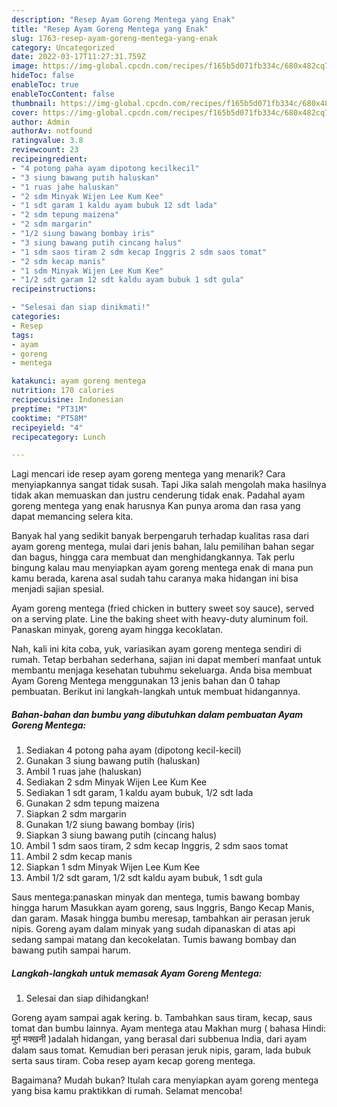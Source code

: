 ```yaml
---
description: "Resep Ayam Goreng Mentega yang Enak"
title: "Resep Ayam Goreng Mentega yang Enak"
slug: 1763-resep-ayam-goreng-mentega-yang-enak
category: Uncategorized
date: 2022-03-17T11:27:31.759Z
image: https://img-global.cpcdn.com/recipes/f165b5d071fb334c/680x482cq70/ayam-goreng-mentega-foto-resep-utama.jpg
hideToc: false
enableToc: true
enableTocContent: false
thumbnail: https://img-global.cpcdn.com/recipes/f165b5d071fb334c/680x482cq70/ayam-goreng-mentega-foto-resep-utama.jpg
cover: https://img-global.cpcdn.com/recipes/f165b5d071fb334c/680x482cq70/ayam-goreng-mentega-foto-resep-utama.jpg
author: Admin
authorAv: notfound
ratingvalue: 3.8
reviewcount: 23
recipeingredient:
- "4 potong paha ayam dipotong kecilkecil"
- "3 siung bawang putih haluskan"
- "1 ruas jahe haluskan"
- "2 sdm Minyak Wijen Lee Kum Kee"
- "1 sdt garam 1 kaldu ayam bubuk 12 sdt lada"
- "2 sdm tepung maizena"
- "2 sdm margarin"
- "1/2 siung bawang bombay iris"
- "3 siung bawang putih cincang halus"
- "1 sdm saos tiram 2 sdm kecap Inggris 2 sdm saos tomat"
- "2 sdm kecap manis"
- "1 sdm Minyak Wijen Lee Kum Kee"
- "1/2 sdt garam 12 sdt kaldu ayam bubuk 1 sdt gula"
recipeinstructions:

- "Selesai dan siap dinikmati!"
categories:
- Resep
tags:
- ayam
- goreng
- mentega

katakunci: ayam goreng mentega 
nutrition: 170 calories
recipecuisine: Indonesian
preptime: "PT31M"
cooktime: "PT58M"
recipeyield: "4"
recipecategory: Lunch

---
```



Lagi mencari ide resep ayam goreng mentega yang menarik? Cara menyiapkannya sangat tidak susah. Tapi Jika salah mengolah maka hasilnya tidak akan memuaskan dan justru cenderung tidak enak. Padahal ayam goreng mentega yang enak harusnya Kan punya aroma dan rasa yang dapat memancing selera kita.


Banyak hal yang sedikit banyak berpengaruh terhadap kualitas rasa dari ayam goreng mentega, mulai dari jenis bahan, lalu pemilihan bahan segar dan bagus, hingga cara membuat dan menghidangkannya. Tak perlu bingung kalau mau menyiapkan ayam goreng mentega enak di mana pun kamu berada, karena asal sudah tahu caranya maka hidangan ini bisa menjadi sajian spesial.

Ayam goreng mentega (fried chicken in buttery sweet soy sauce), served on a serving plate. Line the baking sheet with heavy-duty aluminum foil. Panaskan minyak, goreng ayam hingga kecoklatan.


Nah, kali ini kita coba, yuk, variasikan ayam goreng mentega sendiri di rumah. Tetap berbahan sederhana, sajian ini dapat memberi manfaat untuk membantu menjaga kesehatan tubuhmu sekeluarga. Anda bisa membuat Ayam Goreng Mentega menggunakan 13 jenis bahan dan 0 tahap pembuatan. Berikut ini langkah-langkah untuk membuat hidangannya.

<!--inarticleads1-->

##### Bahan-bahan dan bumbu yang dibutuhkan dalam pembuatan Ayam Goreng Mentega:

1. Sediakan 4 potong paha ayam (dipotong kecil-kecil)
1. Gunakan 3 siung bawang putih (haluskan)
1. Ambil 1 ruas jahe (haluskan)
1. Sediakan 2 sdm Minyak Wijen Lee Kum Kee
1. Sediakan 1 sdt garam, 1 kaldu ayam bubuk, 1/2 sdt lada
1. Gunakan 2 sdm tepung maizena
1. Siapkan 2 sdm margarin
1. Gunakan 1/2 siung bawang bombay (iris)
1. Siapkan 3 siung bawang putih (cincang halus)
1. Ambil 1 sdm saos tiram, 2 sdm kecap Inggris, 2 sdm saos tomat
1. Ambil 2 sdm kecap manis
1. Siapkan 1 sdm Minyak Wijen Lee Kum Kee
1. Ambil 1/2 sdt garam, 1/2 sdt kaldu ayam bubuk, 1 sdt gula


Saus mentega:panaskan minyak dan mentega, tumis bawang bombay hingga harum Masukkan ayam goreng, saus Inggris, Bango Kecap Manis, dan garam. Masak hingga bumbu meresap, tambahkan air perasan jeruk nipis. Goreng ayam dalam minyak yang sudah dipanaskan di atas api sedang sampai matang dan kecokelatan. Tumis bawang bombay dan bawang putih sampai harum. 

<!--inarticleads2-->

##### Langkah-langkah untuk memasak Ayam Goreng Mentega:


1. Selesai dan siap dihidangkan!

Goreng ayam sampai agak kering. b. Tambahkan saus tiram, kecap, saus tomat dan bumbu lainnya. Ayam mentega atau Makhan murg ( bahasa Hindi: मुर्ग़ मक्खनी )adalah hidangan, yang berasal dari subbenua India, dari ayam dalam saus tomat. Kemudian beri perasan jeruk nipis, garam, lada bubuk serta saus tiram. Coba resep ayam kecap goreng mentega. 

Bagaimana? Mudah bukan? Itulah cara menyiapkan ayam goreng mentega yang bisa kamu praktikkan di rumah. Selamat mencoba!
